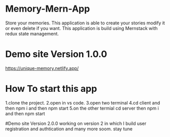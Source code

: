 # Memory-Mern-App
Store your memories. This application is able to create your stories modify it or even delete if you want. This application is build using Mernstack with redux state management.
# Demo site Version 1.0.0
https://unique-memory.netlify.app/
# How To start this app
1.clone the project.
2.open in vs code.
3.open two terminal
4.cd client and then npm i and then npm start
5.on the other termial cd server then npm i and then npm start

#Demo site Version 2.0.0
working on version 2 in which I build user registration and authtication and many more soom. stay tune

